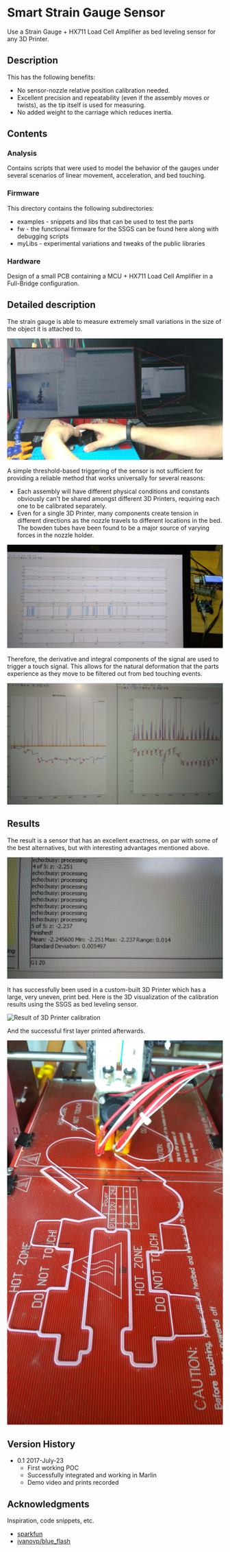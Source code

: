 # Smart Strain Gauge Sensor

Use a Strain Gauge + HX711 Load Cell Amplifier as bed leveling sensor for any 3D Printer.

## Description

This has the following benefits:

- No sensor-nozzle relative position calibration needed.
- Excellent precision and repeatability (even if the assembly moves or twists), as the tip itself is used for measuring.
- No added weight to the carriage which reduces inertia.

## Contents

### Analysis

Contains scripts that were used to model the behavior of the gauges under several scenarios of linear movement, acceleration, and bed touching.

### Firmware

This directory contains the following subdirectories:

- examples - snippets and libs that can be used to test the parts
- fw - the functional firmware for the SSGS can be found here along with debugging scripts
- myLibs - experimental variations and tweaks of the public libraries

### Hardware

Design of a small PCB containing a MCU + HX711 Load Cell Amplifier in a Full-Bridge configuration.

## Detailed description

The strain gauge is able to measure extremely small variations in the size of the object it is attached to.

![Initial testing](media/IMG_20170709_221036.jpg)

A simple threshold-based triggering of the sensor is not sufficient for providing a reliable method that works universally for several reasons:
- Each assembly will have different physical conditions and constants obviously can't be shared amongst different 3D Printers, requiring each one to be calibrated separately.
- Even for a single 3D Printer, many components create tension in different directions as the nozzle travels to different locations in the bed. The bowden tubes have been found to be a major source of varying forces in the nozzle holder.

![Sampling analysis](media/IMG_20170723_222729.jpg)

Therefore, the derivative and integral components of the signal are used to trigger a touch signal. This allows for the natural deformation that the parts experience as they move to be filtered out from bed touching events.

![Filtering](media/IMG_20170719_010214.jpg)

## Results

The result is a sensor that has an excellent exactness, on par with some of the best alternatives, but with interesting advantages mentioned above.

![Resulting exactness](media/IMG_20170729_195934.jpg)

It has successfully been used in a custom-built 3D Printer which has a large, very uneven, print bed. Here is the 3D visualization of the calibration results using the SSGS as bed leveling sensor.

![Result of 3D Printer calibration](media/IMG_20170729_161453.jpg)

And the successful first layer printed afterwards.

![First layers](media/IMG_20170730_201751.jpg)

## Version History

* 0.1 2017-July-23
    * First working POC
    * Successfully integrated and working in Marlin
    * Demo video and prints recorded

## Acknowledgments

Inspiration, code snippets, etc.
* [sparkfun](https://www.sparkfun.com/products/13879)
* [ivanovp/blue_flash](https://github.com/ivanovp/blue_flash/blob/master/hardware/Vcc-gnd.com-STM32F103C8-schematic.pdf)
